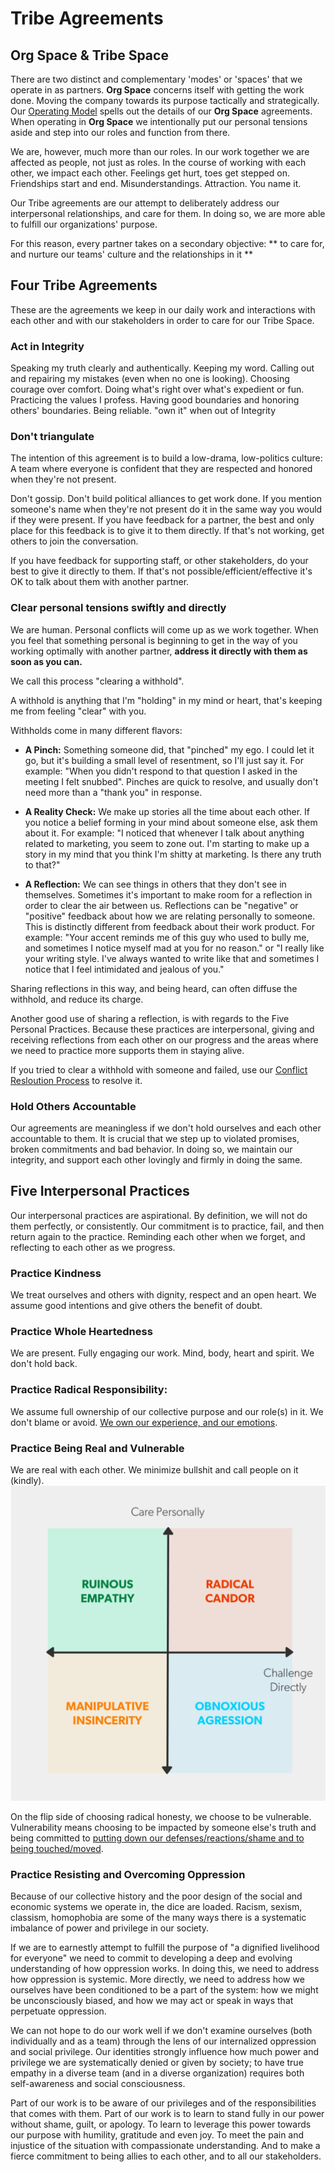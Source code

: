 # Tribe Agreements

## Org Space & Tribe Space

There are two distinct and complementary 'modes' or 'spaces' that we operate in as partners. **Org Space** concerns itself with getting the work done. Moving the company towards its purpose tactically and strategically. Our [Operating Model](Operating-Model) spells out the details of our **Org Space** agreements. When operating in **Org Space** we intentionally put our personal tensions aside and step into our roles and function from there.

We are, however, much more than our roles. In our work together we are affected as people, not just as roles. In the course of working with each other, we impact each other. Feelings get hurt, toes get stepped on. Friendships start and end. Misunderstandings. Attraction. You name it.

Our Tribe agreements are our attempt to deliberately address our interpersonal relationships, and care for them. In doing so, we are more able to fulfill our organizations' purpose.

For this reason, every partner takes on a secondary objective: ** to care for, and nurture our teams' culture and the relationships in it **

## Four Tribe Agreements

These are the agreements we keep in our daily work and interactions with each other and with our stakeholders in order to care for our Tribe Space.

### Act in Integrity

Speaking my truth clearly and authentically. Keeping my word. Calling out and repairing my mistakes (even when no one is looking). Choosing courage over comfort. Doing what's right over what's expedient or fun. Practicing the values I profess. Having good boundaries and honoring others' boundaries. Being reliable.
"own it" when out of Integrity

### Don't triangulate

The intention of this agreement is to build a low-drama, low-politics culture: A team where everyone is confident that they are respected and honored when they're not present.

Don't gossip. Don't build political alliances to get work done. If you mention someone's name when they're not present do it in the same way you would if they were present. If you have feedback for a partner, the best and only place for this feedback is to give it to them directly. If that's not working, get others to join the conversation.

If you have feedback for supporting staff, or other stakeholders, do your best to give it directly to them. If that's not possible/efficient/effective it's OK to talk about them with another partner.

### Clear personal tensions swiftly and directly

We are human. Personal conflicts will come up as we work together. When you feel that something personal is beginning to get in the way of you working optimally with another partner, **address it directly with them as soon as you can.**

We call this process "clearing a withhold".

A withhold is anything that I'm "holding" in my mind or heart, that's keeping me from feeling "clear" with you.

Withholds come in many different flavors:

* **A Pinch:** Something someone did, that "pinched" my ego. I could let it go, but it's building a small level of resentment, so I'll just say it. For example: "When you didn't respond to that question I asked in the meeting I felt snubbed". Pinches are quick to resolve, and usually don't need more than a "thank you" in response.

* **A Reality Check:** We make up stories all the time about each other. If you notice a belief forming in your mind about someone else, ask them about it. For example: "I noticed that whenever I talk about anything related to marketing, you seem to zone out. I'm starting to make up a story in my mind that you think I'm shitty at marketing. Is there any truth to that?"

* **A Reflection:** We can see things in others that they don't see in themselves. Sometimes it's important to make room for a reflection in order to clear the air between us. Reflections can be "negative" or "positive" feedback about how we are relating personally to someone. This is distinctly different from feedback about their work product. For example: "Your accent reminds me of this guy who used to bully me, and sometimes I notice myself mad at you for no reason." or "I really like your writing style. I've always wanted to write like that and sometimes I notice that I feel intimidated and jealous of you."

Sharing reflections in this way, and being heard, can often diffuse the withhold, and reduce its charge.

Another good use of sharing a reflection, is with regards to the Five Personal Practices. Because these practices are interpersonal, giving and receiving reflections from each other on our progress and the areas where we need to practice more supports them in staying alive.

If you tried to clear a withhold with someone and failed, use our [Conflict Resloution Process][conflict-process] to resolve it.

### Hold Others Accountable

Our agreements are meaningless if we don't hold ourselves and each other accountable to them. It is crucial that we step up to violated promises, broken commitments and bad behavior. In doing so, we maintain our integrity, and support each other lovingly and firmly in doing the same. 

## Five Interpersonal Practices

Our interpersonal practices are aspirational. By definition, we will not do them perfectly, or consistently. Our commitment is to practice, fail, and then return again to the practice. Reminding each other when we forget, and reflecting to each other as we progress.

### Practice Kindness

We treat ourselves and others with dignity, respect and an open heart. We assume good intentions and give others the benefit of doubt.

### Practice Whole Heartedness

We are present. Fully engaging our work. Mind, body, heart and spirit. We don't hold back.

### Practice Radical Responsibility:

We assume full ownership of our collective purpose and our role(s) in it. We don't blame or avoid. [We own our experience, and our emotions](https://www.youtube.com/watch?v=lk_a2iWWoVQ&feature=youtu.be).

### Practice Being Real and Vulnerable

We are real with each other. We minimize bullshit and call people on it (kindly).
![Alt text](/images/candor.jpg)

On the flip side of choosing radical honesty, we choose to be vulnerable. Vulnerability means choosing to be impacted by someone else's truth and being committed to [putting down our defenses/reactions/shame and to being touched/moved](https://www.ted.com/talks/brene_brown_on_vulnerability?language=en).

### Practice Resisting and Overcoming Oppression

Because of our collective history and the poor design of the social and economic systems we operate in, the dice are loaded. Racism, sexism, classism, homophobia are some of the many ways there is a systematic imbalance of power and privilege in our society.

If we are to earnestly attempt to fulfill the purpose of "a dignified livelihood for everyone" we need to commit to developing a deep and evolving understanding of how oppression works. In doing this, we need to address how oppression is systemic. More directly, we need to address how we ourselves have been conditioned to be a part of the system: how we might be unconsciously biased, and how we may act or speak in ways that perpetuate oppression.

We can not hope to do our work well if we don't examine ourselves (both individually and as a team) through the lens of our internalized oppression and social privilege. Our identities strongly influence how much power and privilege we are systematically denied or given by society; to have true empathy in a diverse team (and in a diverse organization) requires both self-awareness and social consciousness.

Part of our work is to be aware of our privileges and of the responsibilities that comes with them. Part of our work is to learn to stand fully in our power without shame, guilt, or apology. To learn to leverage this power towards our purpose with humility, gratitude and even joy. To meet the pain and injustice of the situation with compassionate understanding. And to make a fierce commitment to being allies to each other, and to all our stakeholders.




[conflict-process]: Conflict.md
